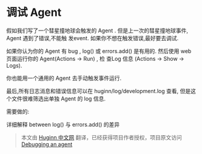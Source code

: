 # 调试 Agent

假如我们写了一个彗星撞地球会触发的 Agent .
但是上一次的彗星撞地球事件,
Agent 遇到了错误,不能触 发event.
如果你不想在触发错误,最好要去调试.


如果你认为你的 Agent 有 bug , log() 或 errors.add() 是有用的.
然后使用 web 页面运行你的 Agent(Actions -> Run) , 检 查Log 信息 (Actions -> Show -> Logs).

你也能用一个通用的 Agent 去手动触发事件运行.

最后,所有日志消息和错误信息可以在 
huginn/log/development.log 
查看, 
但是这个文件很难筛选出单独 Agent 的 log 信息.

需要做的:

详细解释 between log() 与 errors.add() 的差异

> 本文由 [Huginn 中文网](http://huginn.cn) 翻译，已经获得项目作者授权，项目原文访问 [Debugging an agent](https://github.com/cantino/huginn/wiki/Debugging-an-agent)

